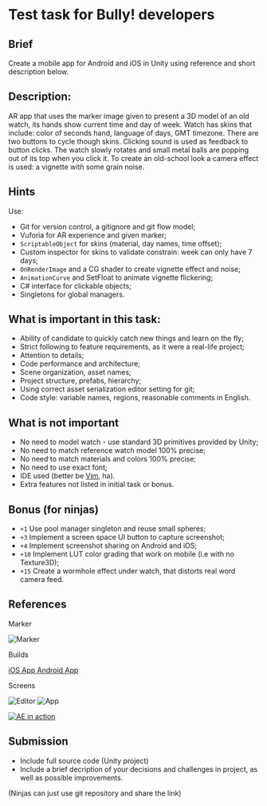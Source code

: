 
# Test task for Bully! developers

## Brief

Create a mobile app for Android and iOS in Unity using reference and
short description below.

## Description:

AR app that uses the marker image given to present a 3D model of an old watch, 
its hands show current time and day of week. Watch has skins that include:
color of seconds hand, language of days, GMT timezone. There are two buttons
to cycle though skins. Clicking sound is used as feedback to button clicks.
The watch slowly rotates and small metal balls are popping out of its top
when you click it. To create an old-school look a camera effect is used: a
vignette with some grain noise.

## Hints

Use:

* Git for version control, a gitignore and git flow model;
* Vuforia for AR experience and given marker;
* `ScriptableObject` for skins (material, day names, time offset);
*  Custom inspector for skins to validate constrain: week can only have 7 days;
* `OnRenderImage` and a CG shader to create vignette effect and noise;
* `AnimationCurve` and SetFloat to animate vignette flickering;
* C# interface for clickable objects;
* Singletons for global managers.


## What is important in this task:

* Ability of candidate to quickly catch new things and learn on the fly;
* Strict following to feature requirements, as it were a real-life project;
* Attention to details;
* Code performance and architecture;
* Scene organization, asset names;
* Project structure, prefabs, hierarchy;
* Using correct asset serialization editor setting for git;
* Code style: variable names, regions, reasonable comments in English.

## What is not important

* No need to model watch - use standard 3D primitives provided by Unity;
* No need to match reference watch model 100% precise;
* No need to match materials and colors 100% precise;
* No need to use exact font;
* IDE used (better be [Vim](http://www.vim.org), ha).
* Extra features not listed in initial task or bonus.


## Bonus (for ninjas)

* `+1` Use pool manager singleton and reuse small spheres;
* `+3` Implement a screen space UI button to capture screenshot;
* `+4` Implement screenshot sharing on Android and iOS;
* `+10` Implement LUT color grading that work on mobile (i.e with no Texture3D);
* `+15` Create a wormhole effect under watch, that distorts real word camera feed.

## References

Marker

![Marker](https://github.com/BullyEntertainment/test-task/raw/master/marker.jpg "Marker to use")

Builds

[iOS App ](https://github.com/BullyEntertainment/test-task/raw/master/builds/DevChallenge.ipa)
[Android App ](https://github.com/BullyEntertainment/test-task/raw/master/builds/DevChallenge.apk)

Screens

![Editor](https://github.com/BullyEntertainment/test-task/raw/master/editor.png "Editor")
![App](https://github.com/BullyEntertainment/test-task/raw/master/screen.png "App")


[![AE in action](http://img.youtube.com/vi/sz8r3LHnoCU/0.jpg)](http://www.youtube.com/watch?v=sz8r3LHnoCU "AR In Action")


## Submission

* Include full source code (Unity project)
* Include a brief decription of your decisions and challenges in project, as well as possible improvements.

(Ninjas can just use git repository and share the link)

